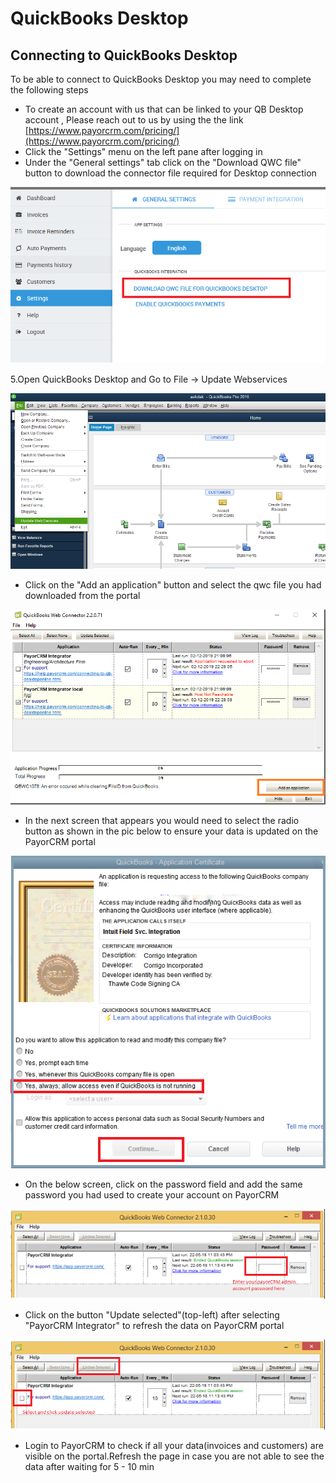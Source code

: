 # QuickBooks Desktop



## Connecting to QuickBooks Desktop

To be able to connect to QuickBooks Desktop you may need to complete the following steps



* To create an account with us that can be linked to your QB Desktop account , Please reach out to us by using the the link [https://www.payorcrm.com/pricing/](https://www.payorcrm.com/pricing/)
* Click the "Settings" menu on the left pane after logging in
* Under the "General settings" tab click on the "Download QWC file" button to download the connector file required for Desktop connection



![General settings -> Download QWC file](../../.gitbook/assets/qwc-download.png)

5.Open QuickBooks Desktop and Go to File -> Update Webservices

![File -> Update Webservices](../../.gitbook/assets/qb.PNG)



* Click on the "Add an application" button and select the qwc file you had downloaded from the portal&#x20;

![](../../.gitbook/assets/add-application2.png)

* In the next screen that appears you would need to select the radio button as shown in the pic below to ensure your data is updated on the PayorCRM portal

![](../../.gitbook/assets/qb-desktop-access.png)

* On the below screen, click on the password field and add the same password you had used to create your account on PayorCRM

![Enter your payorCRM admin account password in the red box](../../.gitbook/assets/qbd-password.png)

* Click on the button "Update selected"(top-left) after selecting "PayorCRM Integrator" to refresh the data on PayorCRM portal

![Click update selected](../../.gitbook/assets/qb-web-connector-update.png)

* Login to PayorCRM to check if all your data(invoices and customers) are visible on the portal.Refresh the page in case you are not able to see the data after waiting for 5 - 10 min
